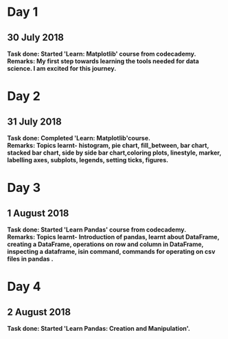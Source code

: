 # Day 1
## 30 July 2018

**Task done: Started 'Learn: Matplotlib' course from codecademy.**  
**Remarks: My first step towards learning the tools needed for data science. I am excited for this journey.**

# Day 2
## 31 July 2018

**Task done: Completed 'Learn: Matplotlib'course.**  
**Remarks: Topics learnt- histogram, pie chart, fill_between, bar chart, stacked bar chart, side by side bar chart,coloring plots, linestyle, marker, labelling axes, subplots, legends, setting ticks, figures.**

# Day 3
## 1 August 2018

**Task done: Started 'Learn Pandas' course from codecademy.**  
**Remarks: Topics learnt- Introduction of pandas, learnt about DataFrame, creating a DataFrame, operations on row and column in DataFrame, inspecting a dataframe, isin command, commands for operating on csv files in pandas .**

# Day 4
## 2 August 2018

**Task done: Started 'Learn Pandas: Creation and Manipulation'.**

